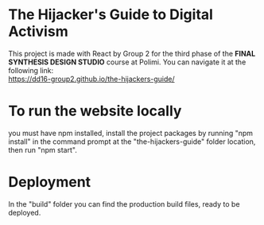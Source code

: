 # The Hijacker's Guide to Digital Activism
This project is made with React by Group 2 for the third phase of the <b>FINAL SYNTHESIS DESIGN STUDIO</b> course at Polimi.
You can navigate it at the following link: <br>
https://dd16-group2.github.io/the-hijackers-guide/

# To run the website locally
you must have npm installed, install the project packages by running "npm install" in the command prompt at the "the-hijackers-guide" folder location, 
then run "npm start".
# Deployment
In the "build" folder you can find the production build files, ready to be deployed.
